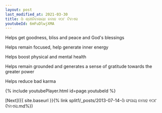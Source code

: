 ```yaml
---
layout: post
last_modified_at: 2021-03-30
title: ଓଁ ଶ୍ରୀନିବାସାୟଃ ନମାହ ୧୦୮ ଟିମଏସ
youtubeId: 6mFuDlwjXMA
---
```

 
 
Helps get goodness, bliss and peace and God's blessings
 
Helps remain focused, help generate inner energy 
 
Helps boost physical and mental health 
 
Helps remain grounded and generates a sense of gratitude towards the greater power 
 
Helps reduce bad karma
 
 
 
 


{% include youtubePlayer.html id=page.youtubeId %}
 
[Next]({{ site.baseurl }}{% link  split1/_posts/2013-07-14-ଓଁ ସଂତାୟ ନମାହ ୧୦୮ ଟିମଏସ.md%})
 
